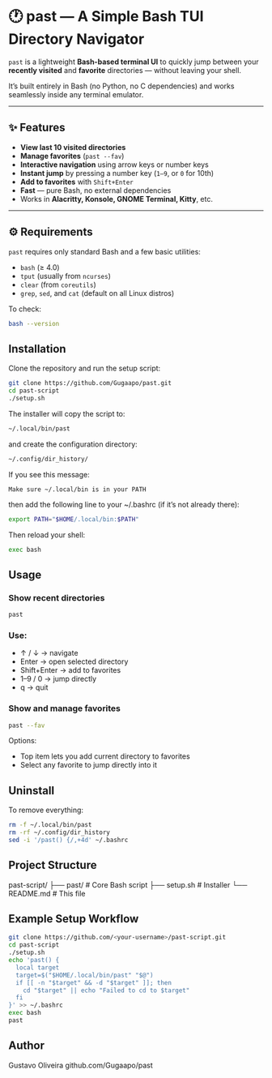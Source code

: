 # 🕐 past — A Simple Bash TUI Directory Navigator

`past` is a lightweight **Bash-based terminal UI** to quickly jump between your **recently visited** and **favorite** directories — without leaving your shell.

It’s built entirely in Bash (no Python, no C dependencies) and works seamlessly inside any terminal emulator.

---

## ✨ Features

- **View last 10 visited directories**
- **Manage favorites** (`past --fav`)
- **Interactive navigation** using arrow keys or number keys
- **Instant jump** by pressing a number key (`1–9`, or `0` for 10th)
- **Add to favorites** with `Shift+Enter`
- **Fast** — pure Bash, no external dependencies
- Works in **Alacritty, Konsole, GNOME Terminal, Kitty**, etc.

---

## ⚙️ Requirements

`past` requires only standard Bash and a few basic utilities:

- `bash` (≥ 4.0)
- `tput` (usually from `ncurses`)
- `clear` (from `coreutils`)
- `grep`, `sed`, and `cat` (default on all Linux distros)

To check:
```bash
bash --version
```
## Installation

Clone the repository and run the setup script:
```bash
git clone https://github.com/Gugaapo/past.git
cd past-script
./setup.sh
```

The installer will copy the script to:
```bash
~/.local/bin/past
```

and create the configuration directory:
```bash
~/.config/dir_history/
```

If you see this message:
```
Make sure ~/.local/bin is in your PATH
```

then add the following line to your ~/.bashrc (if it’s not already there):
```bash
export PATH="$HOME/.local/bin:$PATH"
```

Then reload your shell:
```bash
exec bash
```
## Usage
### Show recent directories
```bash
past
```

### Use:

- ↑ / ↓ → navigate
- Enter → open selected directory
- Shift+Enter → add to favorites
- 1–9 / 0 → jump directly
- q → quit

### Show and manage favorites
```bash
past --fav
```
Options:
- Top item lets you add current directory to favorites
- Select any favorite to jump directly into it

## Uninstall
To remove everything:
```bash
rm -f ~/.local/bin/past
rm -rf ~/.config/dir_history
sed -i '/past() {/,+4d' ~/.bashrc
```
## Project Structure
past-script/
├── past/                 # Core Bash script
├── setup.sh              # Installer
└── README.md             # This file


## Example Setup Workflow
```bash
git clone https://github.com/<your-username>/past-script.git
cd past-script
./setup.sh
echo 'past() {
  local target
  target=$("$HOME/.local/bin/past" "$@")
  if [[ -n "$target" && -d "$target" ]]; then
    cd "$target" || echo "Failed to cd to $target"
  fi
}' >> ~/.bashrc
exec bash
past
```
## Author
Gustavo Oliveira
github.com/Gugaapo/past

